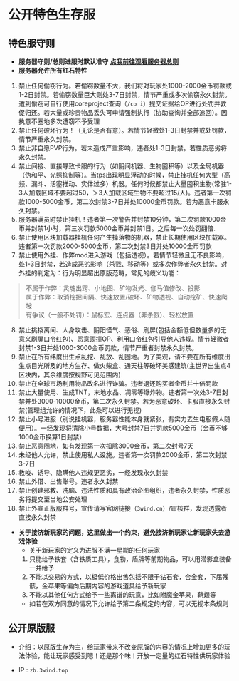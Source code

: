 # 公开特色生存服

## 特色服守则

- **服务器守则/总则进服时默认准守** [**点我前往观看服务器总则**](/rules/#_3wind三阵风服务器总则)
- **服务器允许所有红石特性**
1. 禁止任何偷窃行为。若偷窃数量不大，我们将对玩家处1000-2000金币罚款或1-2日封禁。若偷窃数量巨大则处3-7日封禁，情节严重或多次偷窃永久封禁。遭到偷窃可自行使用coreproject查询（`/co i`）提交证据给OP进行处罚并敦促归还。若大量或珍贵物品丢失可申请强制执行（协助查询并全部追回）。因执意不圈地多次遭窃不予受理
2. 禁止任何破坏行为！（无论是否有意）。若情节轻微处1-3日封禁并或处罚款，情节严重永久封禁。
3. 禁止非自愿PVP行为。若未造成严重影响，违者处1-3日封禁。若性质恶劣将永久封禁。
4. 禁止间接、直接导致卡服的行为（如阴间机器、生物囤积等）以及全局机器（伪和平、光照抑制等）。当tps出现明显浮动的时候，禁止挂机任何大型（高频、漏斗、活塞推动、实体过多）机器。任何时候都禁止大量囤积生物(常驻1-3人加载区域不要超过50，＞3人加载区域生物不要超过15/人)。违者第一次罚款1000-5000金币，第二次封禁3-7日并处10000金币罚款。若为恶意卡服永久封禁。
5. 服务器满员时禁止挂机！违者第一次警告并封禁10分钟，第二次罚款1000金币并封禁1小时，第三次罚款5000金币并封禁1日。之后每一次处罚翻倍.
6. 禁止使用区块加载器挂机任何产生掉落物的机器，禁止长期使用区块加载器。违者第一次罚款2000-5000金币，第二次封禁3日并处10000金币罚款
7. 禁止使用外挂、作弊mod进入游戏（包括透视）。若情节轻微且无不良影响，处1-3日封禁，若造成恶劣影响（杀戮、移动等）或多次作弊者永久封禁。对外挂的判定为：行为明显超出原版范畴，常见的歧义功能：
> 不属于作弊：灵魂出窍、小地图、矿物发光、伽马值修改、投影  
> 属于作弊：取消挖掘间隔、快速放置/破坏、矿物透视、自动挖矿、快速爬坡  
> 有争议（一般不处罚）：鼠标宏、连点器（非杀戮）、轻松放置
8. 禁止挑拨离间、人身攻击、阴阳怪气、恶俗、刷屏(包括金额低但数量多的无意义刷屏口令红包)、恶意顶撞OP、利用口令红包引导他人违规。情节轻微者封禁1-3日并处1000-3000金币罚款，情节严重者封禁永久封禁。
9. 禁止在所有纬度出生点乱挖、乱放、乱圈地。为了美观，请不要在所有维度出生点目光所及的地方生存、做火柴盒、通天柱等破坏美感建筑(主世界出生点4区块内，其余维度按视野可见范围内)
10. 禁止在全球市场利用物品改名进行诈骗。违者退还购买者金币并十倍罚款
11. 禁止大量使用、生成TNT，末地水晶、凋零等爆炸物。违者第一次处3-7日封禁并处3000-10000金币，第二次永久封禁。若为恶意破坏、卡服直接永久封禁(管理组允许的情况下，此条可以进行无视)
12. 禁止小号进服（别说挂机器，服务器性能本身就紧张，有实力去生电服假人随便用）。一经发现将清除小号数据，大号封禁7日并罚款5000金币（金币不够1000金币换算1日封禁）
13. 禁止恶意圈地，如有发现第一次扣除3000金币，第二次封号7天
14. 未经他人允许，禁止使用私人设施。违者第一次罚款2000金币，第二次封禁3-7日
15. 教唆、诱导、隐瞒他人违规更恶劣，一经发现永久封禁
16. 禁止外借、出售账号。违者永久封禁
17. 禁止创建邪教、洗脑、违法性质和具有政治企图组织，违者永久封禁，性质恶劣将提交至当地公安处理
18. 禁止外宣正版服群号，宣传请写官网链接（`3wind.cn`）/审核群，发现透露者直接永久封禁

- **关于接济新玩家的问题，这里做出一个约束，避免接济新玩家让新玩家失去游戏体验**  
    - 关于新玩家的定义为进服不满一星期的任何玩家
    1. 只能给予铁套（含铁质工具），食物，盾牌等前期物品，可以用潜影盒装备一并给予
    2. 不能以交易的方式，以极低价格出售包括不限于钻石套，合金套，下届残骸，金苹果等偏向后期内容的游戏道具给予新玩家
    3. 不能以其他任何方式给予一些离谱的玩意，比如附魔金苹果，鞘翅等
    - 如若在双方同意的情况下允许给予第二条规定的内容，可以无视本条规则

## 公开原版服

- 介绍：以原版生存为主，给玩家带来不改变原版的内容的情况上增加更多的玩法体验，能让玩家感受到嗯！还是那个味！开放一定量的红石特性供玩家体验

- IP : `zb.3wind.top`
